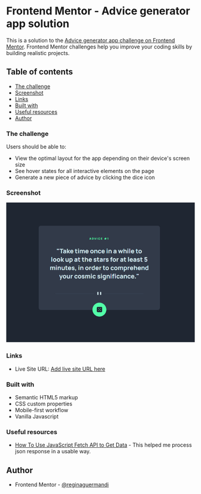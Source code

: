 # Frontend Mentor - Advice generator app solution

This is a solution to the [Advice generator app challenge on Frontend Mentor](https://www.frontendmentor.io/challenges/advice-generator-app-QdUG-13db). Frontend Mentor challenges help you improve your coding skills by building realistic projects.

## Table of contents

  - [The challenge](#the-challenge)
  - [Screenshot](#screenshot)
  - [Links](#links)
  - [Built with](#built-with)
  - [Useful resources](#useful-resources)
  - [Author](#author)


### The challenge

Users should be able to:

- View the optimal layout for the app depending on their device's screen size
- See hover states for all interactive elements on the page
- Generate a new piece of advice by clicking the dice icon

### Screenshot

![Initial State](./images/initial-state.png)

### Links

- Live Site URL: [Add live site URL here](https://reginaguermandi.github.io/Advice-Generator/)

### Built with

- Semantic HTML5 markup
- CSS custom properties
- Mobile-first workflow
- Vanilla Javascript

### Useful resources

- [How To Use JavaScript Fetch API to Get Data](https://www.digitalocean.com/community/tutorials/how-to-use-the-javascript-fetch-api-to-get-data) - This helped me process json response in a usable way.

## Author

- Frontend Mentor - [@reginaguermandi](https://www.frontendmentor.io/profile/reginaguermandi)
